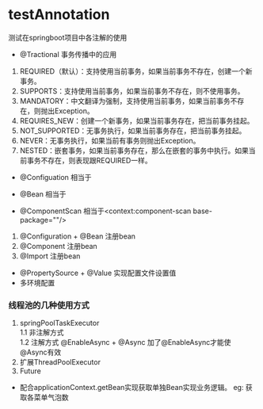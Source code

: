 # testAnnotation
测试在springboot项目中各注解的使用

* @Tractional 事务传播中的应用
1. REQUIRED（默认）：支持使用当前事务，如果当前事务不存在，创建一个新事务。
2. SUPPORTS：支持使用当前事务，如果当前事务不存在，则不使用事务。
3. MANDATORY：中文翻译为强制，支持使用当前事务，如果当前事务不存在，则抛出Exception。
4. REQUIRES_NEW：创建一个新事务，如果当前事务存在，把当前事务挂起。
5. NOT_SUPPORTED：无事务执行，如果当前事务存在，把当前事务挂起。
6. NEVER：无事务执行，如果当前有事务则抛出Exception。
7. NESTED：嵌套事务，如果当前事务存在，那么在嵌套的事务中执行。如果当前事务不存在，则表现跟REQUIRED一样。

* @Configuation
相当于<Beans><Beans>

* @Bean
相当于<Bean></Bean>

* @ComponentScan
相当于<context:component-scan base-package=""/>
1. @Configuration + @Bean 注册bean
2. @Component 注册bean
3. @Import 注册bean

* @PropertySource + @Value 实现配置文件设置值
* 多环境配置
<filters>
    <filter>
    </filter>
</filters>


### 线程池的几种使用方式
1. springPoolTaskExecutor <br>
 1.1 非注解方式 <br>
 1.2 注解方式 @EnableAsync + @Async 加了@EnableAsync才能使@Async有效 <br>
2. 扩展ThreadPoolExecutor <br>
3. Future <br>
* 配合applicationContext.getBean实现获取单独Bean实现业务逻辑。 eg: 获取各菜单气泡数






